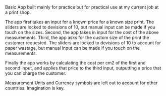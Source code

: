 Basic App built mainly for practice but for practical use at my current job at a print shop.

The app first takes an input for a known price for a known size print. The sliders are locked to devisions of 10, but manual input can be made if you touch on the sizes.
Second, the app takes in input for the cost of the above measurements.
Third, the app asks for the custom size of the print the customer requested. The sliders are locked to devisions of 10 to account for paper wastage, but manual input can be made if you touch on the measurements.

Finally the app works by calculating the cost per cm2 of the first and second input, and applies that price to the third input, outputting a price that you can charge the customer.

Measurement Units and Currency symbols are left out to account for other countries. Imagination is key.

